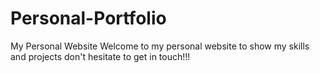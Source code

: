 # Personal-Portfolio
My Personal Website
Welcome to my personal website to show my skills and projects don't hesitate to get in touch!!!
